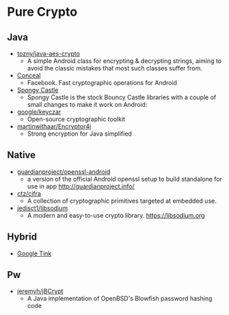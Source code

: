# Pure Crypto

## Java

- [tozny/java-aes-crypto](https://github.com/tozny/java-aes-crypto)
  - A simple Android class for encrypting & decrypting strings, aiming to avoid the classic mistakes that most such classes suffer from.
- [Conceal](http://facebook.github.io/conceal/)
  - Facebook. Fast cryptographic operations for Android 
- [Spongy Castle](https://rtyley.github.io/spongycastle/)
  - Spongy Castle is the stock Bouncy Castle libraries with a couple of small changes to make it work on Android: 
- [google/keyczar](https://github.com/google/keyczar) 
  - Open-source cryptographic toolkit
- [martinwithaar/Encryptor4j](https://github.com/martinwithaar/Encryptor4j)
  - Strong encryption for Java simplified
  
## Native
  
- [guardianproject/openssl-android](https://github.com/guardianproject/openssl-android)
  - a version of the official Android openssl setup to build standalone for use in app http://guardianproject.info/
- [ctz/cifra](https://github.com/ctz/cifra)
  - A collection of cryptographic primitives targeted at embedded use.
- [jedisct1/libsodium](https://github.com/jedisct1/libsodium)
  - A modern and easy-to-use crypto library. https://libsodium.org

## Hybrid

- [Google Tink](https://security.googleblog.com/2018/08/introducing-tink-cryptographic-software.html)

## Pw

- [jeremyh/jBCrypt](https://github.com/jeremyh/jBCrypt)
  - A Java implementation of OpenBSD's Blowfish password hashing code
